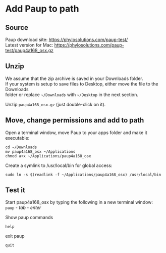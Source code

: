 # Add Paup to path

## Source
Paup download site: https://phylosolutions.com/paup-test/  
Latest version for Mac: https://phylosolutions.com/paup-test/paup4a168_osx.gz  

## Unzip
We assume that the zip archive is saved in your Downloads folder.    
If your system is setup to save files to Desktop, either move the file to the Downloads  
folder or replace ```~/Downloads``` with ```~/Desktop``` in the next section.  

Unzip ```paup4a168_osx.gz``` (just double-click on it).

## Move, change permissions and add to path
Open a terminal window, move Paup to your apps folder
and make it executable:
<pre><code>cd ~/Downloads
mv paup4a168_osx ~/Applications
chmod a+x ~/Applications/paup4a168_osx</code></pre>

Create a symlink to /usr/local/bin for global access:  
<pre><code>sudo ln -s $(readlink -f ~/Applications/paup4a168_osx) /usr/local/bin</code></pre>

## Test it
Start paup4a168_osx by typing the following in a new terminal window:  
```paup``` - _tab_ - _enter_    

Show paup commands  
<pre><code>help</code></pre>  
exit paup  
<pre><code>quit</code></pre>  
